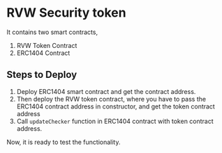 # RVW Security token

It contains two smart contracts,

1. RVW Token Contract
2. ERC1404 Contract


## Steps to Deploy

1. Deploy ERC1404 smart contract and get the contract address.
2. Then deploy the RVW token contract, where you have to pass the ERC1404 contract address in constructor, and get the token contract address
3. Call `updateChecker` function in ERC1404 contract with token contract address.

Now, it is ready to test the functionality.
